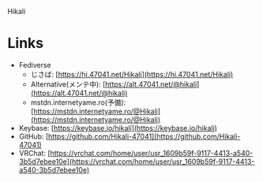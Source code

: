 Hikali

# Links
- Fediverse
  - じさば: [https://hi.47041.net/Hikali](https://hi.47041.net/Hikali)
  - Alternative(メンテ中): [https://alt.47041.net/@hikali](https://alt.47041.net/@hikali)
  - mstdn.internetyame.ro(予備): [https://mstdn.internetyame.ro/@Hikali](https://mstdn.internetyame.ro/@Hikali)
- Keybase: [https://keybase.io/hikali](https://keybase.io/hikali)
- GitHub: [https://github.com/Hikali-47041](https://github.com/Hikali-47041)
- VRChat: [https://vrchat.com/home/user/usr_1609b59f-9117-4413-a540-3b5d7ebee10e](https://vrchat.com/home/user/usr_1609b59f-9117-4413-a540-3b5d7ebee10e)
